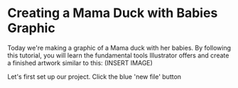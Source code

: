 # **Creating a Mama Duck with Babies Graphic**
Today we're making a graphic of a Mama duck with her babies. By following this tutorial, you will learn the fundamental tools Illustrator offers and create a finished artwork similar to this: (INSERT IMAGE)

Let's first set up our project. Click the blue 'new file' button
